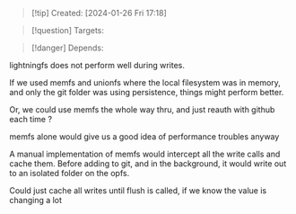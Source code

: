 
>[!tip] Created: [2024-01-26 Fri 17:18]

>[!question] Targets: 

>[!danger] Depends: 

lightningfs does not perform well during writes.

If we used memfs and unionfs where the local filesystem was in memory, and only the git folder was using persistence, things might perform better.

Or, we could use memfs the whole way thru, and just reauth with github each time ?

memfs alone would give us a good idea of performance troubles anyway

A manual implementation of memfs would intercept all the write calls and cache them.
Before adding to git, and in the background, it would write out to an isolated folder on the opfs.

Could just cache all writes until flush is called, if we know the value is changing a lot